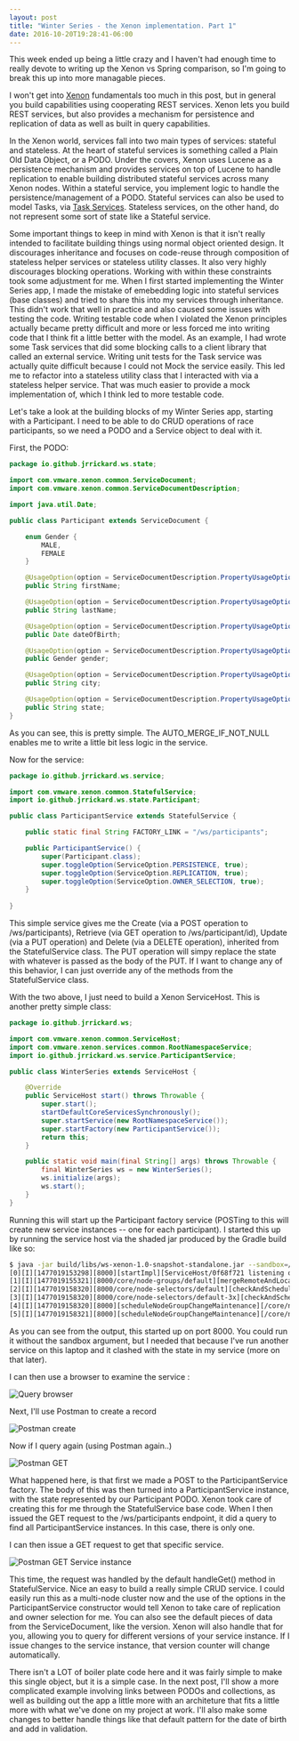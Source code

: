 ```yaml
---
layout: post
title: "Winter Series - the Xenon implementation. Part 1"
date: 2016-10-20T19:28:41-06:00
---
```


This week ended up being a little crazy and I haven't had enough time to really devote to writing up the Xenon vs Spring comparison, so I'm going to break this up into more managable pieces. 

I won't get into [Xenon](https://github.com/vmware/xenon) fundamentals too much in this post, but in general you build capabilities using  cooperating REST services. Xenon lets you build REST services, but also provides a mechanism for persistence and replication of data as well as built in query capabilities. 

In the Xenon world, services fall into two main types of services: stateful and stateless. At the heart of stateful services is something called a Plain Old Data Object, or a PODO. Under the covers, Xenon uses Lucene as a persistence mechanism and provides services on top of Lucene to handle replication to enable building distributed stateful services across many Xenon nodes. Within a stateful service, you implement logic to handle the persistence/management of a PODO. Stateful services can also be used to model Tasks, via [Task Services](https://github.com/vmware/xenon/wiki/Task-Service-Tutorial). Stateless services, on the other hand, do not represent some sort of state like a Stateful service. 

Some important things to keep in mind with Xenon is that it isn't really intended to facilitate building things using normal object oriented design. It discourages inheritance and focuses on code-reuse through composition of stateless helper services or stateless utility classes. It also very highly discourages blocking operations. Working with within these constraints took some adjustment for me. When I first started implementing the Winter Series app, I made the mistake of emebedding logic into stateful services (base classes) and tried to share this into my services through inheritance. This didn't work that well in practice and also caused some issues with testing the code. Writing testable code when I violated the Xenon principles actually became pretty difficult and more or less forced me into writing code that I think fit a little better with the model. As an example, I had wrote some Task services that did some blocking calls to a client library that called an external service. Writing unit tests for the Task service was actually quite difficult because I could not Mock the service easily. This led me to refactor into a stateless utility class that I interacted with via a stateless helper service.  That was much easier to provide a mock implementation of, which I think led to more testable code. 

Let's take a look at the building blocks of my Winter Series app, starting with a Participant. I need to be able to do CRUD operations of race participants, so we need a PODO and a Service object to deal with it. 

First, the PODO:

```java
package io.github.jrrickard.ws.state;

import com.vmware.xenon.common.ServiceDocument;
import com.vmware.xenon.common.ServiceDocumentDescription;

import java.util.Date;

public class Participant extends ServiceDocument {

    enum Gender {
        MALE,
        FEMALE
    }

    @UsageOption(option = ServiceDocumentDescription.PropertyUsageOption.AUTO_MERGE_IF_NOT_NULL)
    public String firstName;

    @UsageOption(option = ServiceDocumentDescription.PropertyUsageOption.AUTO_MERGE_IF_NOT_NULL)
    public String lastName;

    @UsageOption(option = ServiceDocumentDescription.PropertyUsageOption.AUTO_MERGE_IF_NOT_NULL)
    public Date dateOfBirth;

    @UsageOption(option = ServiceDocumentDescription.PropertyUsageOption.AUTO_MERGE_IF_NOT_NULL)
    public Gender gender;

    @UsageOption(option = ServiceDocumentDescription.PropertyUsageOption.AUTO_MERGE_IF_NOT_NULL)
    public String city;

    @UsageOption(option = ServiceDocumentDescription.PropertyUsageOption.AUTO_MERGE_IF_NOT_NULL)
    public String state;
}

``` 

As you can see, this is pretty simple. The AUTO_MERGE_IF_NOT_NULL enables me to write a little bit less logic in the service.

Now for the service:

```java
package io.github.jrrickard.ws.service;

import com.vmware.xenon.common.StatefulService;
import io.github.jrrickard.ws.state.Participant;

public class ParticipantService extends StatefulService {

    public static final String FACTORY_LINK = "/ws/participants";

    public ParticipantService() {
        super(Participant.class);
        super.toggleOption(ServiceOption.PERSISTENCE, true);
        super.toggleOption(ServiceOption.REPLICATION, true);
        super.toggleOption(ServiceOption.OWNER_SELECTION, true);
    }
   
}

```

This simple service gives me the Create (via a POST operation to /ws/participants), Retrieve (via GET operation to /ws/participant/id), Update (via a PUT operation) and Delete (via a DELETE operation), inherited from the StatefulService class. The PUT operation will simpy replace the state with whatever is passed as the body of the PUT. If I want to change any of this behavior, I can just override any of the methods from the StatefulService class. 

With the two above, I just need to build a Xenon ServiceHost. This is another pretty simple class:

```java 
package io.github.jrrickard.ws;

import com.vmware.xenon.common.ServiceHost;
import com.vmware.xenon.services.common.RootNamespaceService;
import io.github.jrrickard.ws.service.ParticipantService;

public class WinterSeries extends ServiceHost {

    @Override
    public ServiceHost start() throws Throwable {
        super.start();
        startDefaultCoreServicesSynchronously();
        super.startService(new RootNamespaceService());
        super.startFactory(new ParticipantService());
        return this;
    }

    public static void main(final String[] args) throws Throwable {
        final WinterSeries ws = new WinterSeries();
        ws.initialize(args);
        ws.start();
    }
}

```

Running this will start up the Participant factory service (POSTing to this will create new service instances -- one for each participant). I started this up by running the service host via the shaded jar produced by the Gradle build like so:

```bash
$ java -jar build/libs/ws-xenon-1.0-snapshot-standalone.jar --sandbox=/tmp/ws
[0][I][1477019153298][8000][startImpl][ServiceHost/0f68f721 listening on http://127.0.0.1:8000]
[1][I][1477019155321][8000/core/node-groups/default][mergeRemoteAndLocalMembership][State updated, merge with 61c60cff-fa9e-4362-a6b5-3e9863f39693, self 61c60cff-fa9e-4362-a6b5-3e9863f39693, 1477019155320001]
[2][I][1477019158320][8000/core/node-selectors/default][checkAndScheduleSynchronization][Scheduling synchronization (1 nodes)]
[3][I][1477019158320][8000/core/node-selectors/default-3x][checkAndScheduleSynchronization][Scheduling synchronization (1 nodes)]
[4][I][1477019158320][8000][scheduleNodeGroupChangeMaintenance][/core/node-selectors/default 1477019158320001]
[5][I][1477019158321][8000][scheduleNodeGroupChangeMaintenance][/core/node-selectors/default-3x 1477019158321012]
```

As you can see from the output, this started up on port 8000. You could run it without the sandbox argument, but I needed that because I've run another service on this laptop and it clashed with the state in my service (more on that later). 

I can then use a browser to examine the service :

![Query browser]({{site.url}}/images/xenon/query-in-browser.png) 

Next, I'll use Postman to create a record

![Postman create]({{site.url}}/images/xenon/xenon-post.png)

Now if I query again (using Postman again..)

![Postman GET]({{site.url}}/images/xenon/get-participants.png)

What happened here, is that first we made a POST to the ParticipantService factory. The body of this was then turned into a ParticipantService instance, with the state represented by our Participant PODO. Xenon took care of creating this for me through the StatefulService base code. When I then issued the GET request to the /ws/participants endpoint, it did a query to find all ParticipantService instances. In this case, there is only one.

I can then issue a GET request to get that specific service.

![Postman GET Service instance]({{site.url}}/images/xenon/specific-record.png)

This time, the request was handled by the default handleGet() method in StatefulService. Nice an easy to build a really simple CRUD service.
I could easily run this as a multi-node cluster now and the use of the options in the ParticipantService constructor would tell Xenon to take care of replication and owner selection for me. You can also see the default pieces of data from the ServiceDocument, like the version. Xenon will also handle that for you, allowing you to query for different versions of your service instance. If I issue changes to the service instance, that version counter will change automatically. 

There isn't a LOT of boiler plate code here and it was fairly simple to make this single object, but it is a simple case. In the next post, I'll show a more complicated example involving links between PODOs and collections, as well as building out the app a little more with an architeture that fits a little more with what we've done on my project at work. I'll also make some changes to better handle things like that default pattern for the date of birth and add in validation.  
